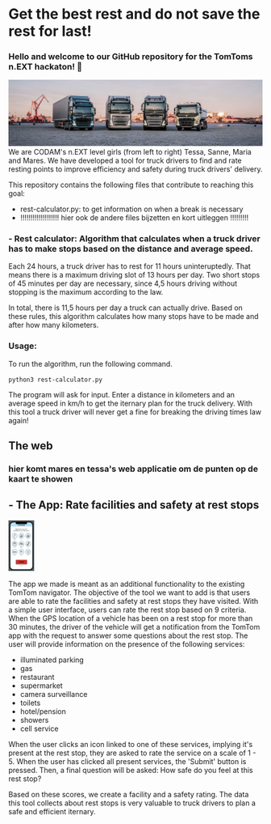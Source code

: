 # Get the best rest and do not save the rest for last!
### Hello and welcome to our GitHub repository for the TomToms n.EXT hackaton! 🚛
![Alt text](/pics/trucker.jpeg "Trucks")
We are CODAM's n.EXT level girls (from left to right) Tessa, Sanne, Maria and Mares. We have developed a tool for truck drivers to find and rate resting points to improve efficiency and safety during truck drivers' delivery.


This repository contains the following files that contribute to reaching this goal:
- rest-calculator.py: to get information on when a break is necessary
- !!!!!!!!!!!!!!!!!!! hier ook de andere files bijzetten en kort uitleggen !!!!!!!!!

### - Rest calculator: Algorithm that calculates when a truck driver has to make stops based on the distance and average speed.
Each 24 hours, a truck driver has to rest for 11 hours uninteruptedly. That means there is a maximum driving slot of 13 hours per day. Two short stops of 45 minutes per day are necessary, since 4,5 hours driving without stopping is the maximum according to the law.

In total, there is 11,5 hours per day a truck can actually drive.
Based on these rules, this algorithm calculates how many stops have to be made and after how many kilometers.

### Usage:
To run the algorithm, run the following command.
```console
python3 rest-calculator.py
```
The program will ask for input. Enter a distance in kilometers and an average speed in km/h to get the iternary plan for the truck delivery. With this tool a truck driver will never get a fine for breaking the driving times law again!

## The web
### hier komt mares en tessa's web applicatie om de punten op de kaart te showen

## - The App: Rate facilities and safety at rest stops
<img src="/pics/the-app.png" height="100" />

The app we made is meant as an additional functionality to the existing TomTom navigator. The objective of the tool we want to add is that users are able to rate the facilities and safety at rest stops they have visited. With a simple user interface, users can rate the rest stop based on 9 criteria. When the GPS location of a vehicle has been on a rest stop for more than 30 minutes, the driver of the vehicle will get a notification from the TomTom app with the request to answer some questions about the rest stop. The user will provide information on the presence of the following services:
- illuminated parking
- gas
- restaurant
- supermarket
- camera surveillance
- toilets
- hotel/pension
- showers
- cell service

When the user clicks an icon linked to one of these services, implying it's present at the rest stop, they are asked to rate the service on a scale of 1 - 5. When the user has clicked all present services, the 'Submit' button is pressed. Then, a final question will be asked: How safe do you feel at this rest stop?

Based on these scores, we create a facility and a safety rating. The data this tool collects about rest stops is very valuable to truck drivers to plan a safe and efficient iternary.

